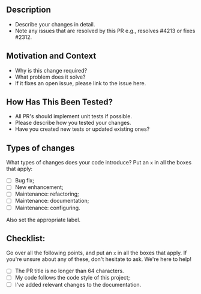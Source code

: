 ## Description
* Describe your changes in detail.
* Note any issues that are resolved by this PR e.g., resolves #4213 or fixes #2312.

## Motivation and Context
* Why is this change required?
* What problem does it solve?
* If it fixes an open issue, please link to the issue here.

## How Has This Been Tested?
* All PR's should implement unit tests if possible.
* Please describe how you tested your changes.
* Have you created new tests or updated existing ones?

## Types of changes
What types of changes does your code introduce? Put an `x` in all the boxes that apply:
* [ ] Bug fix;
* [ ] New enhancement;
* [ ] Maintenance: refactoring;
* [ ] Maintenance: documentation;
* [ ] Maintenance: configuring.

Also set the appropriate label.

## Checklist:
Go over all the following points, and put an `x` in all the boxes that apply.
If you're unsure about any of these, don't hesitate to ask. We're here to help!
- [ ] The PR title is no longer than 64 characters.
- [ ] My code follows the code style of this project;
- [ ] I've added relevant changes to the documentation.